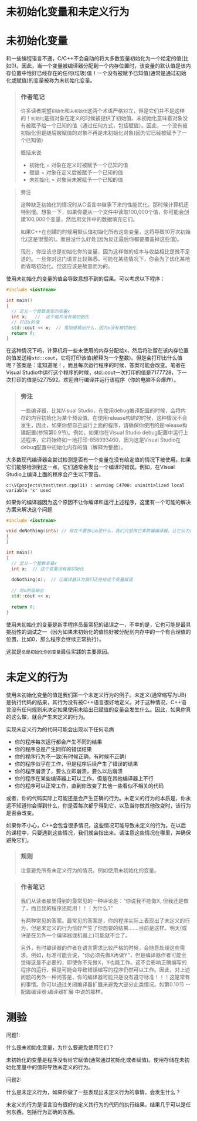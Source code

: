# 未初始化变量和未定义行为

# 未初始化变量

和一些编程语言不通，C/C++不会自动的将大多数变量初始化为一个给定的值(比如0)。因此，当一个变量被编译器分配到一个内存位置时，该变量的默认值是该内存位置中恰好已经存在的任何(垃圾)值！一个没有被赋予已知值(通常是通过初始化或赋值)的变量被称为未初始化变量。

> ### 作者笔记
>
> 许多读者期望`初始化`和`未初始化`这两个术语严格对立，但是它们并不是这样的！`初始化`是指对象在定义的时候被提供了初始值。未初始化意味着对象没有被赋予给一个已知的值（通过任何方式，包括赋值）。因此，一个没有被初始化但是随后被赋值的对象不再是未初始化对象(因为它已经被赋予了一个已知值)
>
> 概括来说:
>
> - 初始化 = 对象在定义时被赋予一个已知的值
> - 赋值 = 对象在定义后被赋予一个已知的值
> - 未初始化 = 对象尚未被赋予一个已知的值

> 旁注
>
> 这种缺乏初始化的情况时从C语言中继承下来的性能优化。那时候计算机还特别慢。想象一下，如果你要从一个文件中读取100,000个值，你可能会创建100,000个变量，然后用文件中的数据填充它们。
>
> 如果C++在创建的时候用默认值初始化所有这些变量，这将导致10万次初始化(这是很慢的)。而且没什么好处(因为反正最后你都要覆盖掉这些值)。
>
> 现在，你应该总是初始化你的变量，因为这样做的成本与收益相比是微不足道的。一旦你对这门语言比较熟悉，可能在某些情况下，你会为了优化某地而省略初始化。但这应该是故意而为的。

使用未初始化的变量的值会导致意想不到的后果。可以考虑以下程序：

```c++
#include <iostream>

int main()
{
  // 定义一个整数类型的变量x
  int x;   //  这个值并没有被初始化
  // 打印x的值
  std::cout << x;  // 鬼知道输出什么，因为x没有被初始化
  return 0;
}
```

在这种情况下吗，计算机将一些未使用的内存分配给x，然后将驻留在该内存位置的值发送给`std::cout`，它将打印该值(解释为一个整数)。但是会打印出什么值呢？答案是：谁知道呢！，而且每次运行程序的时候，答案可能会改变。笔者在Visual Studio中运行这个程序的时候，std::cout一次打印的值是7177728，下一次打印的值是5277592。欢迎自行编译并运行该程序（你的电脑不会爆炸）。

> ### 旁注
>
> 一些编译器，比如Visual Studio，在使用debug编译配置的时候，会将内存的内容初始化为某个预设值。在使用release构建的时候，这种情况不会发生，因此，如果你想自己运行上面的程序，请确保你使用的是release构建配置(参照第0.9节)。例如，如果你在Visual Studio debug配置中运行上述程序，它将始终如一地打印-858993460，因为这是Visual Studio在debug配置中初始化内存的值（解释为整数）。

大多数现代编译器会尝试检测是否有一个变量在没有给定值的情况下被使用。如果它们能够检测到这一点，它们通常会发出一个编译时错误。例如，在Visual Studio上编译上面的程序会产生以下警告。

```text
c:\VCprojects\test\test.cpp(11) : warning C4700: uninitialized local variable 'x' used
```

如果你的编译器因为这个原因不让你编译和运行上述程序，这里有一个可能的解决方案来解决这个问题

```c++
#include <iostream>

void doNothing(int&) // 现在不要担心&是什么，我们只是用它来欺骗编译器，让它认为使用了变量x
{
}

int main()
{
  // 定义一个整数变量x
  int x;  // 这个变量没有被初始化
  
  doNothing(x);  // 让编译器认为我们正在给这个变量赋值
  
  // 将x的值输出
  std::cout << x;
  
  return 0;
}
```

使用未初始化的变量是新手程序员最常犯的错误之一，不幸的是，它也可能是最具挑战性的调试之一（因为如果未初始化的值恰好被分配到内存中的一个有合理值的位置，比如0，那么程序会继续正常执行）。

这就是`总是初始化你的变量`最佳实践的主要原因。

# 未定义的行为

使用未初始化变量的值是我们第一个未定义行为的例子。未定义(通常缩写为UB)是执行代码的结果，其行为没有被C++语言很好地定义。对于这种情况，C++语言没有任何规则来决定如果使用未给出已赋值的变量会发生什么。因此，如果你真的这么做，就会产生未定义的行为。

实现未定义行为的代码可能会出现以下任何毛病

- 你的程序每次运行都会产生不同的结果
- 你的程序总是产生同样的错误结果
- 你的程序行为不一致(有时候正确，有时候不正确)
- 你的程序似乎在工作，但是程序后续产生了错误的结果
- 你的程序崩溃了，要么立即崩溃，要么以后崩溃
- 你的程序在某些编译器上可以工作，但是在其他编译器上不行
- 你的程序可以正常工作，直到你改变了其他一些看似不相关的代码

或者，你的代码实际上可能还是会产生正确的行为。未定义的行为的本质是，你永远不知道你会得到什么，你是否每次都乎得到它，以及当你做其他改变时，该行为是否会改变。

如果你不小心，C++会包含很多情况，这些情况可能导致未定义的行为。在以后的课程中，只要遇到这些情况，我们就会指出来。请注意这些情况在哪里，并确保避免它们。

> ### 规则
>
> 注意避免所有未定义行为的情况，例如使用未初始化的变量。

> ### 作者笔记
>
> 我们从读者那里得到的最常见的一种评论是："你说我不能做X, 但我还是做了，而且我的程序还能用！！！为什么?"
>
> 有两种常见的答案。最常见的答案是，你的程序实际上表现出了未定义的行为，但是未定义的行为恰好产生了你想要的结果.......目前是这样。明天(或许是在另外一个编译器或机器上)可能就不会了。
>
> 另外，有时编译器的作者在语言需求比较严格的时候，会随意处理这些需求。例如，标准可能会说，"你必须先做X再做Y"，但是编译器作者可能会觉得这是不必要的，即使你不先做X，Y也能工作。这不会影响正确编写的程序的运行，但是可能会导致错误编写的程序仍然可以工作。因此，对上述问题的另外一种问答是，你的编译器可能只是没有遵守标准！！！这是常有的事情。你可以通过关闭编译器扩展来避免大部分此类情况。如第0.10节 -- 配置编译器:编译器扩展  中说的那样。

# 测验

问题1:

什么是未初始化变量，为什么要避免使用它们？

未初始化的变量是程序没有给它赋值(通常通过初始化或者赋值)。使用存储在未初始化变量中的值将导致未定义的行为。

问题2:

什么是未定义行为，如果你做了一些表现出未定义行为的事情，会发生什么？

未定义的行为是语言没有很好的定义其行为的代码的执行结果，结果几乎可以是任何东西，包括行为正确的东西。

